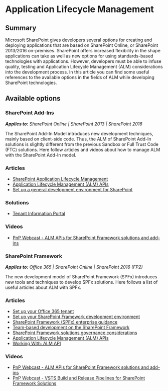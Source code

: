 # Application Lifecycle Management

## Summary
Microsoft SharePoint gives developers several options for creating and deploying applications that are based on SharePoint Online, or SharePoint 2013/2016 on-premises. SharePoint offers increased flexibility in the shape applications can take as well as new options for using standards-based technologies with applications. However, developers must be able to infuse quality, testing and Application Lifecycle Management (ALM) considerations into the development process. In this article you can find some useful references to the available options in the fields of ALM while developing SharePoint technologies.

## Available options

### SharePoint Add-Ins

_**Applies to:** SharePoint Online | SharePoint 2013 | SharePoint 2016_

The SharePoint Add-In Model introduces new development techniques, mainly based on client-side code. Thus, the ALM of SharePoint Add-In solutions is slightly different from the previous Sandbox or Full Trust Code (FTC) solutions. Here follow articles and videos about how to manage ALM with the SharePoint Add-In model.

### Articles
* [SharePoint Application Lifecycle Management](https://docs.microsoft.com/en-us/sharepoint/dev/general-development/sharepoint-server-application-lifecycle-management)
* [Application Lifecycle Management (ALM) APIs](https://docs.microsoft.com/en-us/sharepoint/dev/apis/alm-api-for-spfx-add-ins)
* [Set up a general development environment for SharePoint](https://docs.microsoft.com/en-us/sharepoint/dev/general-development/set-up-a-general-development-environment-for-sharepoint)

### Solutions
* [Tenant Information Portal](https://github.com/SharePoint/PnP-Tools/tree/master/Solutions/Tenant%20Information%20Portal)

### Videos
* [PnP Webcast - ALM APIs for SharePoint Framework solutions and add-ins](https://www.youtube.com/watch?v=MUmd85-E5SI&index=1&list=PLR9nK3mnD-OUnJytlXlO84fQnYt50iTmS)

### SharePoint Framework

_**Applies to:** Office 365 | SharePoint Online | SharePoint 2016 (FP2)_

The new development model of SharePoint Framework (SPFx) introduces new tools and techniques to develop SPFx solutions. Here follows a list of useful articles about ALM with SPFx.

### Articles
* [Set up your Office 365 tenant](https://docs.microsoft.com/en-us/sharepoint/dev/spfx/set-up-your-developer-tenant)
* [Set up your SharePoint Framework development environment](https://docs.microsoft.com/en-us/sharepoint/dev/spfx/set-up-your-development-environment)
* [SharePoint Framework (SPFx) enterprise guidance](https://docs.microsoft.com/en-us/sharepoint/dev/spfx/enterprise-guidance)
* [Team-based development on the SharePoint Framework](https://docs.microsoft.com/en-us/sharepoint/dev/spfx/team-based-development-on-sharepoint-framework)
* [SharePoint Framework solutions governance considerations](https://docs.microsoft.com/en-us/sharepoint/dev/spfx/web-parts/guidance/governance-considerations)
* [Application Lifecycle Management (ALM) APIs](https://docs.microsoft.com/en-us/sharepoint/dev/apis/alm-api-for-spfx-add-ins)
* [Working With: ALM API](https://github.com/SharePoint/PnP-JS-Core/wiki/Working-With:-ALM-API)

### Videos
* [PnP Webcast - ALM APIs for SharePoint Framework solutions and add-ins](https://www.youtube.com/watch?v=MUmd85-E5SI&index=1&list=PLR9nK3mnD-OUnJytlXlO84fQnYt50iTmS)
* [PnP Webcast - VSTS Build and Release Pipelines for SharePoint Framework Solutions](https://www.youtube.com/watch?v=0LysOXWbC2A)
